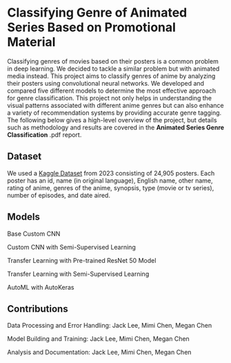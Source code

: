# Classifying Genre of Animated Series Based on Promotional Material

Classifying genres of movies based on their posters is a common problem in deep learning. We decided to tackle a similar problem but with animated media instead. This project aims to classify genres of anime by analyzing their posters using convolutional neural networks. We developed and compared five different models to determine the most effective approach for genre classification. This project not only helps in understanding the visual patterns associated with different anime genres but can also enhance a variety of recommendation systems by providing accurate genre tagging. The following below gives a high-level overview of the project, but details such as methodology and results are covered in the **Animated Series Genre Classification** .pdf report.

## Dataset

We used a [Kaggle Dataset](https://www.kaggle.com/datasets/dbdmobile/myanimelist-dataset/) from 2023 consisting of 24,905 posters. Each poster has an id, name (in original language), English name, other name, rating of anime, genres of the anime, synopsis, type (movie or tv series), number of episodes, and date aired.

## Models

Base Custom CNN

Custom CNN with Semi-Supervised Learning

Transfer Learning with Pre-trained ResNet 50 Model

Transfer Learning with Semi-Supervised Learning

AutoML with AutoKeras

## Contributions

Data Processing and Error Handling: Jack Lee, Mimi Chen, Megan Chen

Model Building and Training: Jack Lee, Mimi Chen, Megan Chen

Analysis and Documentation: Jack Lee, Mimi Chen, Megan Chen
